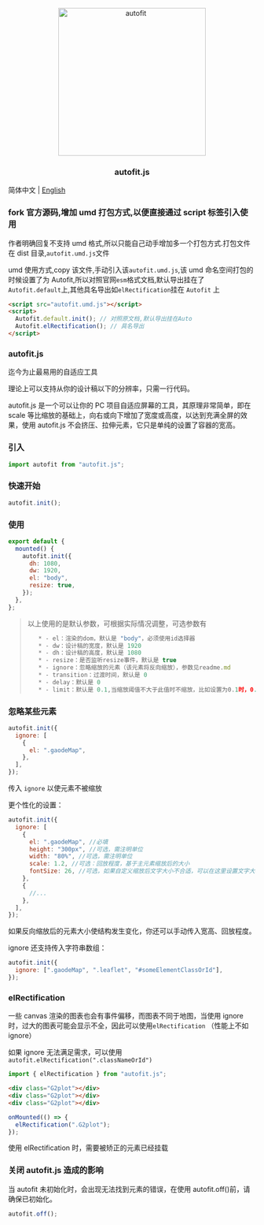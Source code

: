 <p align="center">
  <a target="_blank" href="https://jshub.cn/">
  <img alt="autofit" src="https://raw.githubusercontent.com/995231030/autofit.js/master/autofit.png" width="300">
  </a>
</p>

<p align="center">
  <h3 align="center">autofit.js</h3>
</p>

简体中文 | [English](./readme.en.md)

### fork 官方源码,增加 umd 打包方式,以便直接通过 script 标签引入使用

作者明确回复不支持 umd 格式,所以只能自己动手增加多一个打包方式.打包文件在 dist 目录,`autofit.umd.js`文件

umd 使用方式,copy 该文件,手动引入该`autofit.umd.js`,该 umd 命名空间打包的时候设置了为 Autofit,所以对照官网`esm`格式文档,默认导出挂在了 `Autofit.default`上,其他具名导出如`elRectification`挂在 `Autofit` 上

```html
<script src="autofit.umd.js"></script>
<script>
  Autofit.default.init(); // 对照原文档,默认导出挂在Auto
  Autofit.elRectification(); // 具名导出
</script>
```

### autofit.js

迄今为止最易用的自适应工具

理论上可以支持从你的设计稿以下的分辨率，只需一行代码。

autofit.js 是一个可以让你的 PC 项目自适应屏幕的工具，其原理非常简单，即在 scale 等比缩放的基础上，向右或向下增加了宽度或高度，以达到充满全屏的效果，使用 autofit.js 不会挤压、拉伸元素，它只是单纯的设置了容器的宽高。

### 引入

```js
import autofit from "autofit.js";
```

### 快速开始

```js
autofit.init();
```

### 使用

```js
export default {
  mounted() {
    autofit.init({
      dh: 1080,
      dw: 1920,
      el: "body",
      resize: true,
    });
  },
};
```

> 以上使用的是默认参数，可根据实际情况调整，可选参数有
>
> ```js
>    * - el：渲染的dom，默认是 "body"，必须使用id选择器
>    * - dw：设计稿的宽度，默认是 1920
>    * - dh：设计稿的高度，默认是 1080
>    * - resize：是否监听resize事件，默认是 true
>    * - ignore：忽略缩放的元素（该元素将反向缩放），参数见readme.md
>    * - transition：过渡时间，默认是 0
>    * - delay：默认是 0
>    * - limit：默认是 0.1,当缩放阈值不大于此值时不缩放，比如设置为0.1时，0.9-1.1的范围会被重置为1
> ```

### 忽略某些元素

```js
autofit.init({
  ignore: [
    {
      el: ".gaodeMap",
    },
  ],
});
```

传入 `ignore` 以使元素不被缩放

更个性化的设置：

```js
autofit.init({
  ignore: [
    {
      el: ".gaodeMap", //必填
      height: "300px", //可选，需注明单位
      width: "80%", //可选，需注明单位
      scale: 1.2, //可选：回放程度，基于主元素缩放后的大小
      fontSize: 26, //可选，如果自定义缩放后文字大小不合适，可以在这里设置文字大小
    },
    {
      //...
    },
  ],
});
```

如果反向缩放后的元素大小使结构发生变化，你还可以手动传入宽高、回放程度。

ignore 还支持传入字符串数组：

```js
autofit.init({
  ignore: [".gaodeMap", ".leaflet", "#someElementClassOrId"],
});
```

### elRectification

一些 canvas 渲染的图表也会有事件偏移，而图表不同于地图，当使用 ignore 时，过大的图表可能会显示不全，因此可以使用`elRectification` （性能上不如 ignore）

如果 ignore 无法满足需求，可以使用 `autofit.elRectification(".classNameOrId")`

```js
import { elRectification } from "autofit.js";
```

```html
<div class="G2plot"></div>
<div class="G2plot"></div>
<div class="G2plot"></div>
```

```js
onMounted(() => {
  elRectification(".G2plot");
});
```

使用 elRectification 时，需要被矫正的元素已经挂载

### 关闭 autofit.js 造成的影响

当 autofit 未初始化时，会出现无法找到元素的错误，在使用 autofit.off()前，请确保已初始化。

```js
autofit.off();
```

